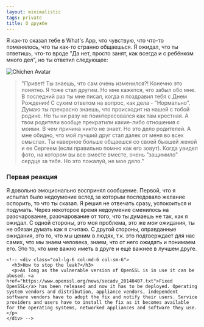 ```yaml
---
layout: minimalistic
tags: private
title: О дружбе
---
```

<div class="row">
    <div class="col-lg-4 col-md-4 col-sm-4 col-lg-push-8 col-md-push-8 col-sm-push-8 center">
          <span class="fa fa-medkit big dark-red" aria-hidden="true"></span>
        </div>
        <div class="col-lg-8 col-md-8 col-sm-8 col-lg-pull-4 col-md-pull-4 col-sm-pull-4">
          <p>Я как-то сказал тебе в What's App, что чувствую, что что-то поменялось, что ты как-то странно общаешься. Я ожидал, что ты ответишь, что-то вроде "Да нет, просто занят, как всегда и с ребёнком много дел", но ты ответил следующее:</p>
        </div>
</div>


<div class="row">
    <div class="col-lg-2 col-md-2 col-sm-2">
        <div style>
            <img class="round size-100x100" src="{{ site.url }}/images/posts/chichen/avatar.jpg" alt="Chichen Avatar">
        </div>
    </div>
    <div class="col-lg-10 col-md-10 col-sm-10">
        <blockquote>"Привет! Ты знаешь, что сам очень изменился?! Конечно это понятно. Я тоже стал другим. Но мне кажется, что забыл обо мне. В последний раз ты мне писал, когда я поздравил тебя с Днем Рождения! С сухим ответом на вопрос, как дела - "Нормально". Думаю ты прекрасно знаешь, что происходит на нашей с тобой родине. Но ты ни разу не поинтересовался как там крестная. А твои родители вообще прекратили какие-либо отношения с моими. В чем причина никто не знает. Но это дело родителей. А мне обидно, что мой лучший друг стал далек от меня во всех смыслах. Ты наверное больше общаешся со своей бывшей женой и ее Сергеем (если правильно помню как его зовут). Когда увидел фото, на котором вы все вместе вместе, очень "защимило" сердце за тебя. Но это пожалуй, не мое дело." </blockquote>
    </div>
</div>

<div class="row">
    <div class="col-lg-12 col-md-12 col-sm-12">
      <h3>Первая реакция</h3>
      <p>Я довольно эмоционально воспринял сообщение. Первой, что я испытал было недоумение вслед за которым последовало желание оспорить, то что ты сказал. Я решил не отвечать сразу, успокоиться и подумать. Через некоторое время недоумение сменилось на разочарование, разочарование от того, что ты думаешь не так, как я ожидал. С одной стороны, это моя проблема, это же <i>мои</i> ожидания, ты не обязан думать как я считаю. С другой стороны, оправданные ожидания, это то, что мы ценим в людях, т.к. это подтверждает для нас самих, что мы знаем человека, знаем, что от него ожидать и понимаем его. Это то, что мне важно иметь в друге и ещё важнее в лучшем друге.
      </p>
    </div>

    <!-- <div class="col-lg-6 col-md-6 col-sm-6">
      <h3>How to stop the leak?</h3>
      <p>As long as the vulnerable version of OpenSSL is in use it can be abused. <a href="https://www.openssl.org/news/secadv_20140407.txt">Fixed OpenSSL</a> has been released and now it has to be deployed. Operating system vendors and distribution, appliance vendors, independent software vendors have to adopt the fix and notify their users. Service providers and users have to install the fix as it becomes available for the operating systems, networked appliances and software they use.</p>
    </div> -->
</div>
